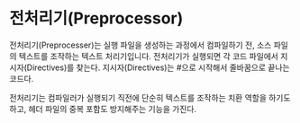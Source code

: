 # 전처리기(Preprocessor)

전처리기(Preprocesser)는 실행 파일을 생성하는 과정에서 컴파일하기 전, 소스 파일의 텍스트를 조작하는 텍스트 처리기입니다. 전처리기가 실행되면 각 코드 파일에서 지시자(Directives)를 찾는다. 지시자(Directives)는 #으로 시작해서 줄바꿈으로 끝나는 코드다.

전처리기는 컴파일러가 실행되기 직전에 단순히 텍스트를 조작하는 치환 역할을 하기도 하고, 헤더 파일의 중복 포함도 방지해주는 기능을 가진다.